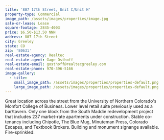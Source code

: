 ```yaml
---
title: '807 17th Street, Unit C/Unit H'
property-type: Commercial
image_path: /assets/images/properties/image.jpg
sale-or-lease: Lease
square-footage: 2845-4003
price: $6.50-$13.50 NNN
address: 807 17th Street
city: Greeley
state: CO
zip: '80631'
real-estate-agency: Realtec
real-estate-agent: Gage Osthoff
real-estate-email: gosthoff@realtecgreeley.com
real-estate-phone: 970-396-5166
image-gallery:
  - title:
    small_image_path: /assets/images/properties/properties-default.png
    large_image_path: /assets/images/properties/properties-default.png
---
```


Great location across the street from the University of Northern Colorado's Monfort College of Business. Lower level retail suite previously used as a bar/tavern. Only one block from the South Maddie redevelopment project that includes 237 market-rate apartments under construction. Stable co-tenancy including Chipotle, The Blue Mug, Minuteman Press, Colorado Escapes, and Textbook Brokers. Building and monument signange available. Fire-sprinkled.

#### &nbsp;